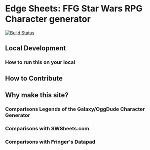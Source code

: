 # Edge Sheets: FFG Star Wars RPG Character generator

[![Build Status](https://travis-ci.com/RMSD/EdgeSheet.svg?branch=master)](https://travis-ci.com/RMSD/EdgeSheet)

## Local Development

### How to run this on your local

## How to Contribute

## Why make this site?

### Comparisons Legends of the Galaxy/OggDude Character Generator

### Comparisons with SWSheets.com

### Comparisons with Fringer's Datapad